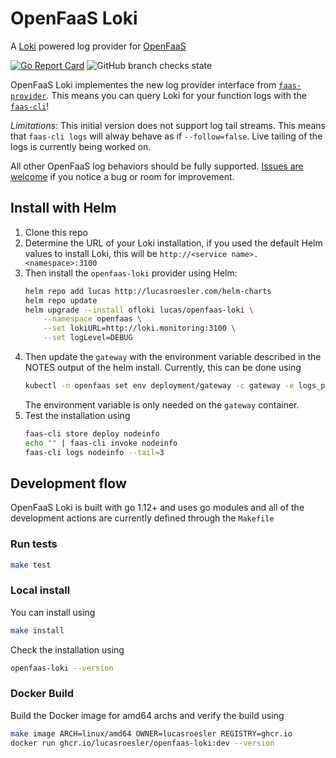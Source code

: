 # OpenFaaS Loki

A [Loki](https://github.com/grafana/loki) powered log provider for [OpenFaaS](https://www.openfaas.com)

[![Go Report Card](https://goreportcard.com/badge/github.com/LucasRoesler/openfaas-loki)](https://goreportcard.com/report/github.com/LucasRoesler/openfaas-loki) ![GitHub branch checks state](https://img.shields.io/github/checks-status/LucasRoesler/openfaas-loki/main)

OpenFaaS Loki implementes the new log provider interface from [`faas-provider`](https://github.com/openfaas/faas-provider). This means you can query Loki for your function logs with the [`faas-cli`](https://github.com/openfaas/faas-cli)!

_Limitations_: This initial version does not support log tail streams. This means that `faas-cli logs` will alway behave as if `--follow=false`. Live tailing of the logs is currently being worked on.

All other OpenFaaS log behaviors should be fully supported. [Issues are welcome](https://github.com/LucasRoesler/openfaas-loki/issues/new) if you notice a bug or room for improvement.

## Install with Helm

1. Clone this repo
2. Determine the URL of your Loki installation, if you used the default Helm values to install Loki, this will be `http://<service name>.<namespace>:3100`
3. Then install the `openfaas-loki` provider using Helm:
   ```sh
   helm repo add lucas http://lucasroesler.com/helm-charts
   helm repo update
   helm upgrade --install ofloki lucas/openfaas-loki \
       --namespace openfaas \
       --set lokiURL=http://loki.monitoring:3100 \
       --set logLevel=DEBUG
   ```
4. Then update the `gateway` with the environment variable described in the NOTES output of the helm install. Currently, this can be done using
   ```sh
   kubectl -n openfaas set env deployment/gateway -c gateway -e logs_provider_url=http://ofloki-openfaas-loki.openfaas:9191/
   ```
   The environment variable is only needed on the `gateway` container.
5. Test the installation using
   ```sh
   faas-cli store deploy nodeinfo
   echo "" | faas-cli invoke nodeinfo
   faas-cli logs nodeinfo --tail=3
   ```

## Development flow

OpenFaaS Loki is built with go 1.12+ and uses go modules and all of the development actions are currently defined through the `Makefile`

### Run tests

```sh
make test
```

### Local install

You can install using

```sh
make install
```

Check the installation using

```sh
openfaas-loki --version
```

### Docker Build

Build the Docker image for amd64 archs and verify the build using

```sh
make image ARCH=linux/amd64 OWNER=lucasroesler REGISTRY=ghcr.io
docker run ghcr.io/lucasroesler/openfaas-loki:dev --version
```
